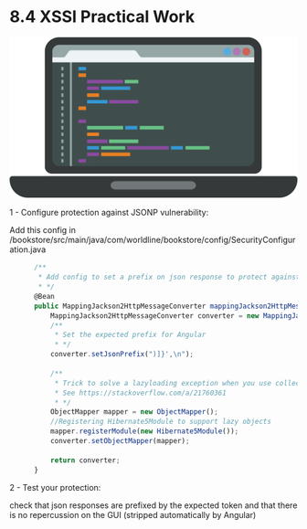 # 8.4 XSSI Practical Work

![pw](../../assets/pw-coding.png)

1 - Configure protection against JSONP vulnerability:

Add this config in /bookstore/src/main/java/com/worldline/bookstore/config/SecurityConfiguration.java

``` typescript 
      /**
       * Add config to set a prefix on json response to protect against JSONP vulnerability
       * */
      @Bean
      public MappingJackson2HttpMessageConverter mappingJackson2HttpMessageConverter() {
          MappingJackson2HttpMessageConverter converter = new MappingJackson2HttpMessageConverter();
          /**
           * Set the expected prefix for Angular
           * */
          converter.setJsonPrefix(")]}',\n");
          
          /**
           * Trick to solve a lazyloading exception when you use collections in your entities
           * See https://stackoverflow.com/a/21760361
           * */        
          ObjectMapper mapper = new ObjectMapper();
          //Registering Hibernate5Module to support lazy objects
          mapper.registerModule(new Hibernate5Module());
          converter.setObjectMapper(mapper);
                 
          return converter;
      }
```
2 - Test your protection: 

check that json responses are prefixed by the expected token and that there is no repercussion on the GUI (stripped automatically by Angular)